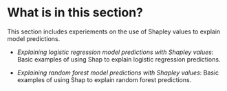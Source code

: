 # What is in this section?

This section includes experiements on the use of Shapley values to explain model predictions.

* *Explaining logistic regression model predictions with Shapley values*: Basic examples of using Shap to explain logistic regression predictions.

* *Explaining random forest model predictions with Shapley values*: Basic examples of using Shap to explain random forest predictions.

